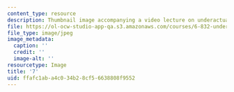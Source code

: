 ```yaml
---
content_type: resource
description: Thumbnail image accompanying a video lecture on underactuated robotics.
file: https://ol-ocw-studio-app-qa.s3.amazonaws.com/courses/6-832-underactuated-robotics-spring-2009/ffafc1aba4c034b28cf56638808f9552_7.jpg
file_type: image/jpeg
image_metadata:
  caption: ''
  credit: ''
  image-alt: ''
resourcetype: Image
title: '7'
uid: ffafc1ab-a4c0-34b2-8cf5-6638808f9552
---
```

